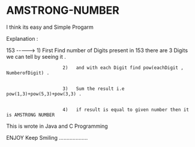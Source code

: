 # AMSTRONG-NUMBER


I think its easy and Simple Progarm


Explanation :

 153 ----->              1)   First Find number of Digits present in 153 there are 3 Digits we can tell by seeing it .
                        
                        
                         2)   and with each Digit find pow(eachDigit , NumberofDigit) .
                        
                   
                         3)   Sum the result i.e pow(1,3)+pow(5,3)+pow(3,3) .
                        
                        
                         4)   if result is equal to given number then it is AMSTRONG NUMBER
                        
     
     
 This is wrote in Java and C Programming 
 
 
 ENJOY Keep Smiling ...................
